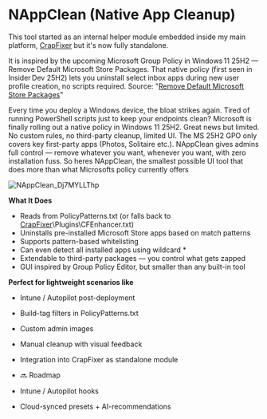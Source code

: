 # NAppClean (Native App Cleanup)
This tool started as an internal helper module embedded inside my main platform, [CrapFixer](https://github.com/builtbybel/CrapFixer) but it's now fully standalone. 

It is inspired by the upcoming Microsoft Group Policy in Windows 11 25H2 — Remove Default Microsoft Store Packages. That native policy (first seen in Insider Dev 25H2) lets you uninstall select inbox apps during new user profile creation, no scripts required. Source: "[Remove Default Microsoft Store Packages](https://patchmypc.com/blog/remove-default-microsoft-store-packages/)"

Every time you deploy a Windows device, the bloat strikes again. Tired of running PowerShell scripts just to keep your endpoints clean?
Microsoft is finally rolling out a native policy in Windows 11 25H2.
Great news but limited. No custom rules, no third-party cleanup, limited UI. The MS 25H2 GPO only covers key first-party apps (Photos, Solitaire etc.). NAppClean gives admins full control — remove whatever you want, whenever you want, with zero installation fuss.
So heres NAppClean, the smallest possible UI tool that does more than what Microsofts policy currently offers

![NAppClean_Dj7MYLLThp](https://github.com/user-attachments/assets/872fa8a6-fa54-4adb-8f8d-5a702859034a)

**What It Does**
- Reads from PolicyPatterns.txt (or falls back to [CrapFixer](https://github.com/builtbybel/CrapFixer)\Plugins\CFEnhancer.txt)
- Uninstalls pre-installed Microsoft Store apps based on match patterns
- Supports pattern-based whitelisting
- Can even detect all installed apps using wildcard *
- Extendable to third-party packages — you control what gets zapped
- GUI inspired by Group Policy Editor, but smaller than any built-in tool

**Perfect for lightweight scenarios like**
- Intune / Autopilot post-deployment
- Build-tag filters in PolicyPatterns.txt
- Custom admin images
- Manual cleanup with visual feedback
- Integration into CrapFixer as standalone module

- 🔜 Roadmap
- Intune / Autopilot hooks
- Cloud-synced presets + AI-recommendations



